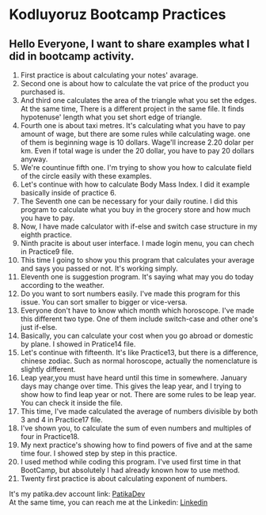 # Kodluyoruz Bootcamp Practices

## Hello Everyone, I want to share examples what I did in bootcamp activity.

1. First practice is about calculating your notes' avarage.
2. Second one is about how to calculate the vat price of the product you purchased is.
3. And third one calculates the area of the triangle what you set the edges. At the same time, There is a different project in the same file. It finds hypotenuse' length what you set short edge of triangle.
4. Fourth one is about taxi metres. It's calculating what you have to pay amount of wage, but there are some rules while calculating wage. one of them is beginning wage is 10 dollars. Wage'll increase 2.20 dolar per km. Even if total wage is under the 20 dollar, you have to pay 20 dollars anyway.
5. We're countinue fifth one. I'm trying to show you how to calculate field of the circle easily with these examples. 
6. Let's continue with how to calculate Body Mass Index. I did it example basically inside of practice 6.
7. The Seventh one can be necessary for your daily routine. I did this program to calculate what you buy in the grocery store and how much you have to pay.
8. Now, I have made calculator with if-else and switch case structure in my eighth practice.
9. Ninth pracite is about user interface. I made login menu, you can chech in Practice9 file.
10. This time I going to show you this program that calculates your average and says you passed or not. It's working simply.
11. Eleventh one is suggestion program. It's saying what may you do today according to the weather.
12. Do you want to sort numbers easily. I've made this program for this issue. You can sort smaller to bigger or vice-versa.
13. Everyone don't have to know which month which horoscope. I've made this different two type. One of them include switch-case and other one's just if-else.
14. Basically, you can calculate your cost when you go abroad or domestic by plane. I showed in Pratice14 file.
15. Let's continue with fifteenth. It's like Practice13, but there is a difference, chinese zodiac. Such as normal horoscope, actually the nomenclature is slightly different.
16. Leap year,you must have heard until this time in somewhere. January days may change over time. This gives the leap year, and I trying to show how to find leap year or not. There are some rules to be leap year. You can check it inside the file.
17. This time, I've made calculated the average of numbers divisible by both 3 and 4 in Practice17 file.
18. I've shown you, to calculate the sum of even numbers and multiples of four in Practice18.
19. My next practice's showing how to find powers of five and at the same time four. I showed step by step in this practice.
20. I used method while coding this program. I've used first time in that BootCamp, but absolutely I had already known how to use method.
21. Twenty first practice is about calculating exponent of numbers.

It's my patika.dev account link: [PatikaDev](https://app.patika.dev/alperengokbak) <br>
At the same time, you can reach me at the Linkedin: [Linkedin](https://www.linkedin.com/in/alperen-g%C3%B6kbak-68988a225/)
